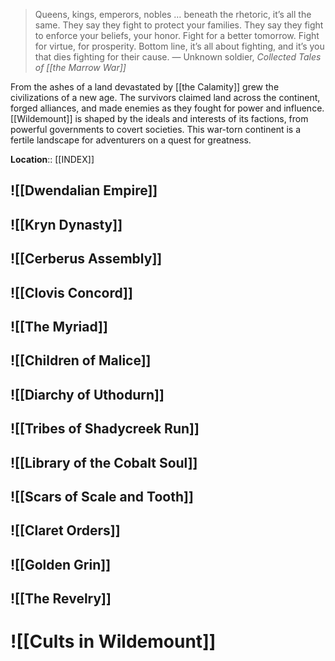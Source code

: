 > Queens, kings, emperors, nobles … beneath the rhetoric, it’s all the same. They say they fight to protect your families. They say they fight to enforce your beliefs, your honor. Fight for a better tomorrow. Fight for virtue, for prosperity. Bottom line, it’s all about fighting, and it’s you that dies fighting for their cause.
> — Unknown soldier, *Collected Tales of [[the Marrow War]]*

From the ashes of a land devastated by [[the Calamity]] grew the civilizations of a new age. The survivors claimed land across the continent, forged alliances, and made enemies as they fought for power and influence. [[Wildemount]] is shaped by the ideals and interests of its factions, from powerful governments to covert societies. This war-torn continent is a fertile landscape for adventurers on a quest for greatness.

**Location**:: [[INDEX]]

## ![[Dwendalian Empire]]

## ![[Kryn Dynasty]] 

## ![[Cerberus Assembly]] 

## ![[Clovis Concord]]

## ![[The Myriad]] 

## ![[Children of Malice]]

## ![[Diarchy of Uthodurn]]

## ![[Tribes of Shadycreek Run]] 

## ![[Library of the Cobalt Soul]]

## ![[Scars of Scale and Tooth]] 

## ![[Claret Orders]] 

## ![[Golden Grin]]

## ![[The Revelry]]

# ![[Cults in Wildemount]]